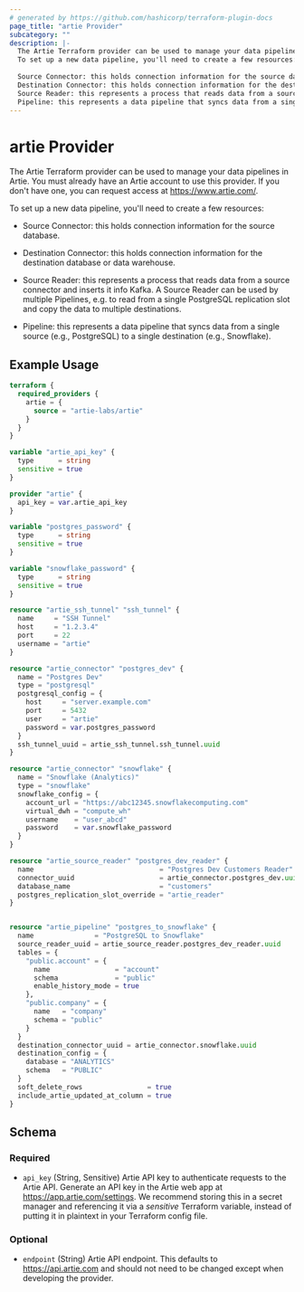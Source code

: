 ```yaml
---
# generated by https://github.com/hashicorp/terraform-plugin-docs
page_title: "artie Provider"
subcategory: ""
description: |-
  The Artie Terraform provider can be used to manage your data pipelines in Artie. You must already have an Artie account to use this provider. If you don't have one, you can request access at https://www.artie.com/.
  To set up a new data pipeline, you'll need to create a few resources:
  
  Source Connector: this holds connection information for the source database.
  Destination Connector: this holds connection information for the destination database or data warehouse.
  Source Reader: this represents a process that reads data from a source connector and inserts it info Kafka. A Source Reader can be used by multiple Pipelines, e.g. to read from a single PostgreSQL replication slot and copy the data to multiple destinations.
  Pipeline: this represents a data pipeline that syncs data from a single source (e.g., PostgreSQL) to a single destination (e.g., Snowflake).
---
```


# artie Provider

The Artie Terraform provider can be used to manage your data pipelines in Artie. You must already have an Artie account to use this provider. If you don't have one, you can request access at https://www.artie.com/.

To set up a new data pipeline, you'll need to create a few resources:

- Source Connector: this holds connection information for the source database.

- Destination Connector: this holds connection information for the destination database or data warehouse.

- Source Reader: this represents a process that reads data from a source connector and inserts it info Kafka. A Source Reader can be used by multiple Pipelines, e.g. to read from a single PostgreSQL replication slot and copy the data to multiple destinations.

- Pipeline: this represents a data pipeline that syncs data from a single source (e.g., PostgreSQL) to a single destination (e.g., Snowflake).

## Example Usage

```terraform
terraform {
  required_providers {
    artie = {
      source = "artie-labs/artie"
    }
  }
}

variable "artie_api_key" {
  type      = string
  sensitive = true
}

provider "artie" {
  api_key = var.artie_api_key
}

variable "postgres_password" {
  type      = string
  sensitive = true
}

variable "snowflake_password" {
  type      = string
  sensitive = true
}

resource "artie_ssh_tunnel" "ssh_tunnel" {
  name     = "SSH Tunnel"
  host     = "1.2.3.4"
  port     = 22
  username = "artie"
}

resource "artie_connector" "postgres_dev" {
  name = "Postgres Dev"
  type = "postgresql"
  postgresql_config = {
    host     = "server.example.com"
    port     = 5432
    user     = "artie"
    password = var.postgres_password
  }
  ssh_tunnel_uuid = artie_ssh_tunnel.ssh_tunnel.uuid
}

resource "artie_connector" "snowflake" {
  name = "Snowflake (Analytics)"
  type = "snowflake"
  snowflake_config = {
    account_url = "https://abc12345.snowflakecomputing.com"
    virtual_dwh = "compute_wh"
    username    = "user_abcd"
    password    = var.snowflake_password
  }
}

resource "artie_source_reader" "postgres_dev_reader" {
  name                               = "Postgres Dev Customers Reader"
  connector_uuid                     = artie_connector.postgres_dev.uuid
  database_name                      = "customers"
  postgres_replication_slot_override = "artie_reader"
}


resource "artie_pipeline" "postgres_to_snowflake" {
  name               = "PostgreSQL to Snowflake"
  source_reader_uuid = artie_source_reader.postgres_dev_reader.uuid
  tables = {
    "public.account" = {
      name                = "account"
      schema              = "public"
      enable_history_mode = true
    },
    "public.company" = {
      name   = "company"
      schema = "public"
    }
  }
  destination_connector_uuid = artie_connector.snowflake.uuid
  destination_config = {
    database = "ANALYTICS"
    schema   = "PUBLIC"
  }
  soft_delete_rows                = true
  include_artie_updated_at_column = true
}
```

<!-- schema generated by tfplugindocs -->
## Schema

### Required

- `api_key` (String, Sensitive) Artie API key to authenticate requests to the Artie API. Generate an API key in the Artie web app at https://app.artie.com/settings. We recommend storing this in a secret manager and referencing it via a *sensitive* Terraform variable, instead of putting it in plaintext in your Terraform config file.

### Optional

- `endpoint` (String) Artie API endpoint. This defaults to https://api.artie.com and should not need to be changed except when developing the provider.
